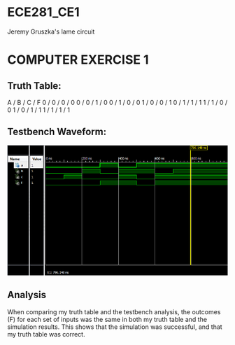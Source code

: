 ECE281_CE1
==========

Jeremy Gruszka's lame circuit


# COMPUTER EXERCISE 1


## Truth Table:
A / B / C / F
0 / 0 / 0 / 0
0 / 0 / 1 / 0
0 / 1 / 0 / 0
1 / 0 / 0 / 1
0 / 1 / 1 / 1
1 / 1 / 0 / 0
1 / 0 / 1 / 1
1 / 1 / 1 / 1


## Testbench Waveform:
![alt text](https://github.com/JeremyGruszka/ECE281_CE1/blob/master/CE1.PNG)


## Analysis
When comparing my truth table and the testbench analysis, the outcomes (F) for each set of inputs was
the same in both my truth table and the simulation results.  This shows that the simulation was successful,
and that my truth table was correct.

